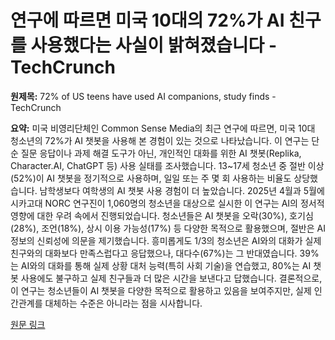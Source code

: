 # 연구에 따르면 미국 10대의 72%가 AI 친구를 사용했다는 사실이 밝혀졌습니다 - TechCrunch

**원제목:** 72% of US teens have used AI companions, study finds - TechCrunch

**요약:** 미국 비영리단체인 Common Sense Media의 최근 연구에 따르면, 미국 10대 청소년의 72%가 AI 챗봇을 사용해 본 경험이 있는 것으로 나타났습니다.  이 연구는 단순 질문 응답이나 과제 해결 도구가 아닌, 개인적인 대화를 위한 AI 챗봇(Replika, Character.AI, ChatGPT 등) 사용 실태를 조사했습니다.  13~17세 청소년 중 절반 이상(52%)이 AI 챗봇을 정기적으로 사용하며, 일일 또는 주 몇 회 사용하는 비율도 상당했습니다. 남학생보다 여학생의 AI 챗봇 사용 경험이 더 높았습니다.  2025년 4월과 5월에 시카고대 NORC 연구진이 1,060명의 청소년을 대상으로 실시한 이 연구는 AI의 정서적 영향에 대한 우려 속에서 진행되었습니다.  청소년들은 AI 챗봇을 오락(30%), 호기심(28%), 조언(18%), 상시 이용 가능성(17%) 등 다양한 목적으로 활용했으며,  절반은 AI 정보의 신뢰성에 의문을 제기했습니다.  흥미롭게도 1/3의 청소년은 AI와의 대화가 실제 친구와의 대화보다 만족스럽다고 응답했으나, 대다수(67%)는 그 반대였습니다.  39%는 AI와의 대화를 통해 실제 상황 대처 능력(특히 사회 기술)을 연습했고, 80%는 AI 챗봇 사용에도 불구하고 실제 친구들과 더 많은 시간을 보낸다고 답했습니다.  결론적으로, 이 연구는 청소년들이 AI 챗봇을 다양한 목적으로 활용하고 있음을 보여주지만,  실제 인간관계를 대체하는 수준은 아니라는 점을 시사합니다.

[원문 링크](https://techcrunch.com/2025/07/21/72-of-u-s-teens-have-used-ai-companions-study-finds/)
